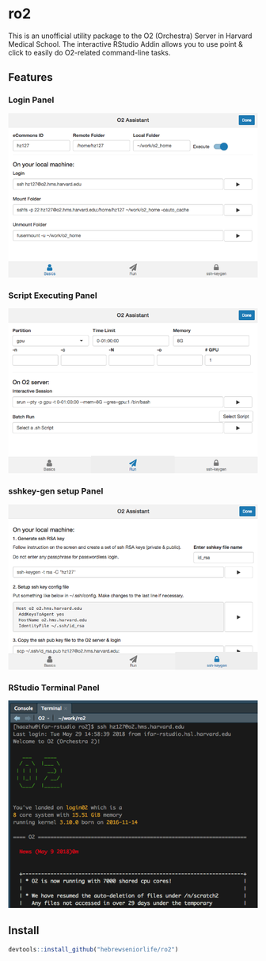 # ro2

This is an unofficial utility package to the O2 (Orchestra) Server in Harvard Medical School. The interactive RStudio Addin allows you to use point & click to easily do O2-related command-line tasks. 

## Features
### Login Panel
![Addin1](docs/addin1.png)

### Script Executing Panel
![Addin2](docs/addin2.png)

### sshkey-gen setup Panel
![Addin3](docs/addin3.png)

### RStudio Terminal Panel
![terminal](docs/term.png)

## Install
```r
devtools::install_github("hebrewseniorlife/ro2")
```
